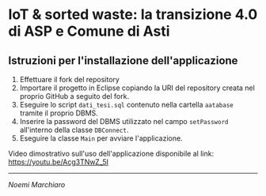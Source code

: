 # IoT &amp; sorted waste: la transizione 4.0 di ASP e Comune di Asti

## Istruzioni per l'installazione dell'applicazione

1. Effettuare il fork del repository
2. Importare il progetto in Eclipse copiando la URI del repository creata nel proprio GitHub a seguito del fork.
3. Eseguire lo script `dati_tesi.sql` contenuto nella cartella `aatabase` tramite il proprio DBMS.
4. Inserire la password del DBMS utilizzato nel campo `setPassword` all'interno della classe `DBConnect`.
5. Eseguire la classe `Main` per avviare l'applicazione.

Video dimostrativo sull'uso dell'applicazione disponibile al link: <https://youtu.be/Acg3TNwZ_5I>

---

*Noemi Marchiaro*
